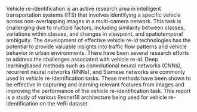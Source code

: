 Vehicle re-identification is an active research area in
intelligent transportation systems (ITS) that involves
identifying a specific vehicle across non-overlapping
images in a multi-camera network. This task is challenging
due to multiple factors, including similarity between
classes, variations within classes, and changes in
viewpoint, and spatiotemporal ambiguity. The
development of effective vehicle re-id technologies has the
potential to provide valuable insights into traffic flow
patterns and vehicle behavior in urban environments.
There have been several research efforts to address the
challenges associated with vehicle re-id. Deep learningbased methods such as convolutional neural networks
(CNNs), recurrent neural networks (RNNs), and Siamese
networks are commonly used in vehicle re-identification
tasks. These methods have been shown to be effective in
capturing and learning relevant features from images and
improving the performance of the vehicle re-identification
task. This report is a study of various Resnet18 architecture
being used for vehicle re-identification on the VeRi dataset
